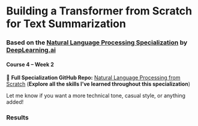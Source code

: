 # Building a Transformer from Scratch for Text Summarization  
### Based on the [Natural Language Processing Specialization](https://www.deeplearning.ai/courses/natural-language-processing-specialization/) by [DeepLearning.ai](https://www.deeplearning.ai)  
#### Course 4 – Week 2  
📘 **Full Specialization GitHub Repo:** [Natural Language Processing from Scratch](https://github.com/AnsImran/natural_language_processing_from_scratch)
(**Explore all the skills I’ve learned throughout this specialization**)


Let me know if you want a more technical tone, casual style, or anything added!

### Results 
